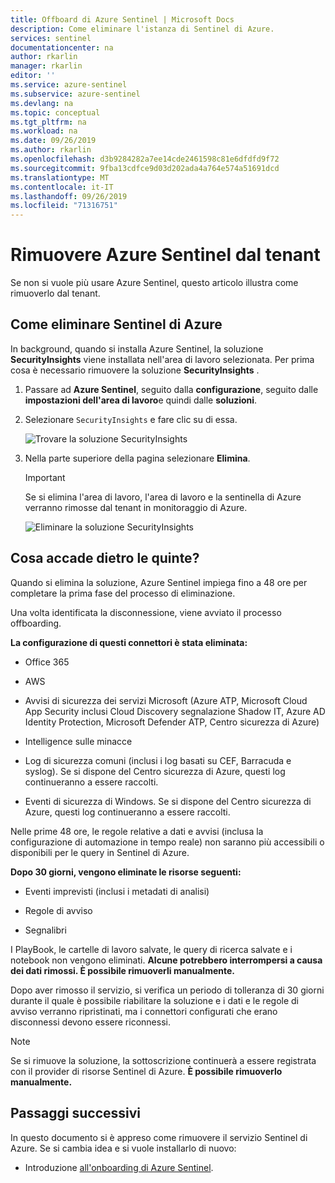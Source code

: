 ```yaml
---
title: Offboard di Azure Sentinel | Microsoft Docs
description: Come eliminare l'istanza di Sentinel di Azure.
services: sentinel
documentationcenter: na
author: rkarlin
manager: rkarlin
editor: ''
ms.service: azure-sentinel
ms.subservice: azure-sentinel
ms.devlang: na
ms.topic: conceptual
ms.tgt_pltfrm: na
ms.workload: na
ms.date: 09/26/2019
ms.author: rkarlin
ms.openlocfilehash: d3b9284282a7ee14cde2461598c81e6dfdfd9f72
ms.sourcegitcommit: 9fba13cdfce9d03d202ada4a764e574a51691dcd
ms.translationtype: MT
ms.contentlocale: it-IT
ms.lasthandoff: 09/26/2019
ms.locfileid: "71316751"
---
```

# <a name="remove-azure-sentinel-from-your-tenant"></a>Rimuovere Azure Sentinel dal tenant

Se non si vuole più usare Azure Sentinel, questo articolo illustra come rimuoverlo dal tenant.

## <a name="how-to-delete-azure-sentinel"></a>Come eliminare Sentinel di Azure

In background, quando si installa Azure Sentinel, la soluzione **SecurityInsights** viene installata nell'area di lavoro selezionata. Per prima cosa è necessario rimuovere la soluzione **SecurityInsights** .

1.  Passare ad **Azure Sentinel**, seguito dalla **configurazione**, seguito dalle **impostazioni dell'area di lavoro**e quindi dalle **soluzioni**.

2.  Selezionare `SecurityInsights` e fare clic su di essa.

    ![Trovare la soluzione SecurityInsights](media/offboard/find-solution.png)

3.  Nella parte superiore della pagina selezionare **Elimina**.

    > [!IMPORTANT]
    > Se si elimina l'area di lavoro, l'area di lavoro e la sentinella di Azure verranno rimosse dal tenant in monitoraggio di Azure.

    ![Eliminare la soluzione SecurityInsights](media/offboard/delete-solution.png)

## <a name="what-happens-behind-the-scenes"></a>Cosa accade dietro le quinte?

Quando si elimina la soluzione, Azure Sentinel impiega fino a 48 ore per completare la prima fase del processo di eliminazione.

Una volta identificata la disconnessione, viene avviato il processo offboarding.

**La configurazione di questi connettori è stata eliminata:**
-   Office 365

-   AWS

-   Avvisi di sicurezza dei servizi Microsoft (Azure ATP, Microsoft Cloud App Security inclusi Cloud Discovery segnalazione Shadow IT, Azure AD Identity Protection, Microsoft Defender ATP, Centro sicurezza di Azure)

-   Intelligence sulle minacce

-   Log di sicurezza comuni (inclusi i log basati su CEF, Barracuda e syslog). Se si dispone del Centro sicurezza di Azure, questi log continueranno a essere raccolti.

-   Eventi di sicurezza di Windows. Se si dispone del Centro sicurezza di Azure, questi log continueranno a essere raccolti.

Nelle prime 48 ore, le regole relative a dati e avvisi (inclusa la configurazione di automazione in tempo reale) non saranno più accessibili o disponibili per le query in Sentinel di Azure.

**Dopo 30 giorni, vengono eliminate le risorse seguenti:**

-   Eventi imprevisti (inclusi i metadati di analisi)

-   Regole di avviso

-   Segnalibri

I PlayBook, le cartelle di lavoro salvate, le query di ricerca salvate e i notebook non vengono eliminati. **Alcune potrebbero interrompersi a causa dei dati rimossi. È possibile rimuoverli manualmente.**

Dopo aver rimosso il servizio, si verifica un periodo di tolleranza di 30 giorni durante il quale è possibile riabilitare la soluzione e i dati e le regole di avviso verranno ripristinati, ma i connettori configurati che erano disconnessi devono essere riconnessi.

> [!NOTE]
> Se si rimuove la soluzione, la sottoscrizione continuerà a essere registrata con il provider di risorse Sentinel di Azure. **È possibile rimuoverlo manualmente.**




## <a name="next-steps"></a>Passaggi successivi
In questo documento si è appreso come rimuovere il servizio Sentinel di Azure. Se si cambia idea e si vuole installarlo di nuovo:
- Introduzione [all'onboarding di Azure Sentinel](quickstart-onboard.md).


